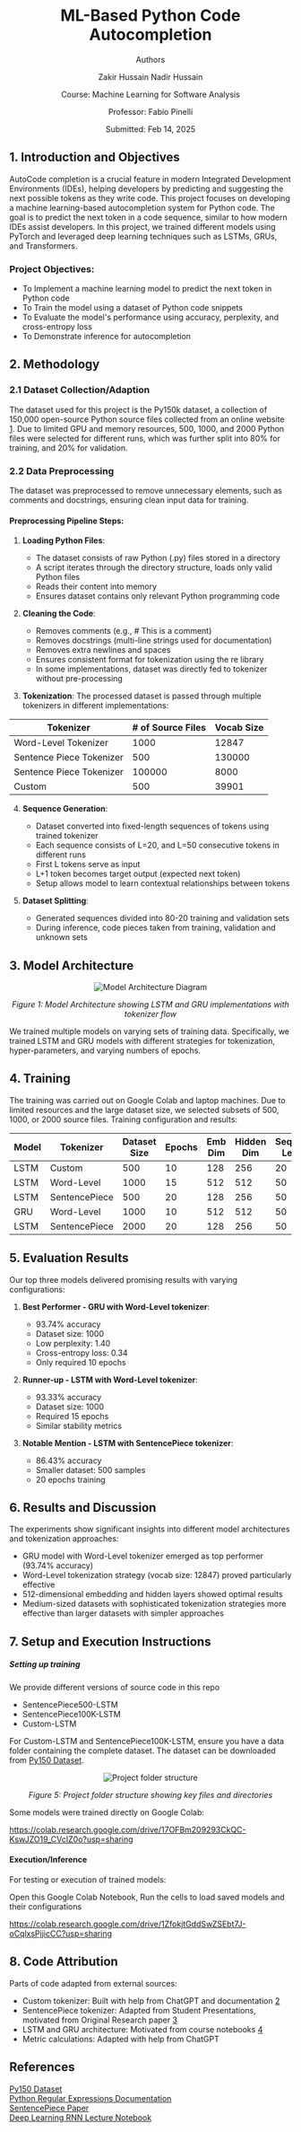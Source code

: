 <div align="center">
<h1>ML-Based Python Code Autocompletion</h1>

Authors

Zakir Hussain
Nadir Hussain

Course: Machine Learning for Software Analysis

Professor: Fabio Pinelli

Submitted: Feb 14, 2025
</div>


## 1. Introduction and Objectives

AutoCode completion is a crucial feature in modern Integrated Development Environments (IDEs), helping developers by predicting and suggesting the next possible tokens as they write code. This project focuses on developing a machine learning-based autocompletion system for Python code. The goal is to predict the next token in a code sequence, similar to how modern IDEs assist developers. In this project, we trained different models using PyTorch and leveraged deep learning techniques such as LSTMs, GRUs, and Transformers.

### Project Objectives:
- To Implement a machine learning model to predict the next token in Python code
- To Train the model using a dataset of Python code snippets
- To Evaluate the model's performance using accuracy, perplexity, and cross-entropy loss
- To Demonstrate inference for autocompletion

## 2. Methodology

### 2.1 Dataset Collection/Adaption
The dataset used for this project is the Py150k dataset, a collection of 150,000 open-source Python source files collected from an online website [1]. Due to limited GPU and memory resources, 500, 1000, and 2000 Python files were selected for different runs, which was further split into 80% for training, and 20% for validation.

### 2.2 Data Preprocessing
The dataset was preprocessed to remove unnecessary elements, such as comments and docstrings, ensuring clean input data for training.

#### Preprocessing Pipeline Steps:

1. **Loading Python Files**: 
   - The dataset consists of raw Python (.py) files stored in a directory
   - A script iterates through the directory structure, loads only valid Python files
   - Reads their content into memory
   - Ensures dataset contains only relevant Python programming code

2. **Cleaning the Code**:
   - Removes comments (e.g., # This is a comment)
   - Removes docstrings (multi-line strings used for documentation)
   - Removes extra newlines and spaces
   - Ensures consistent format for tokenization using the re library
   - In some implementations, dataset was directly fed to tokenizer without pre-processing

3. **Tokenization**:
   The processed dataset is passed through multiple tokenizers in different implementations:

| Tokenizer | # of Source Files | Vocab Size |
|-----------|------------------|------------|
| Word-Level Tokenizer | 1000 | 12847 |
| Sentence Piece Tokenizer | 500 | 130000 |
| Sentence Piece Tokenizer | 100000 | 8000 |
| Custom | 500 | 39901 |

4. **Sequence Generation**:
   - Dataset converted into fixed-length sequences of tokens using trained tokenizer
   - Each sequence consists of L=20, and L=50 consecutive tokens in different runs
   - First L tokens serve as input
   - L+1 token becomes target output (expected next token)
   - Setup allows model to learn contextual relationships between tokens

5. **Dataset Splitting**:
   - Generated sequences divided into 80-20 training and validation sets
   - During inference, code pieces taken from training, validation and unknown sets

## 3. Model Architecture

<div align="center">
  <img src="architecture.png" alt="Model Architecture Diagram">
  <p><em>Figure 1: Model Architecture showing LSTM and GRU implementations with tokenizer flow</em></p>
</div>

We trained multiple models on varying sets of training data. Specifically, we trained LSTM and GRU models with different strategies for tokenization, hyper-parameters, and varying numbers of epochs.

## 4. Training

The training was carried out on Google Colab and laptop machines. Due to limited resources and the large dataset size, we selected subsets of 500, 1000, or 2000 source files. Training configuration and results:

| Model | Tokenizer | Dataset Size | Epochs | Emb Dim | Hidden Dim | Sequence Length | Accuracy % | Perplexity | Cross-entropy |
|-------|-----------|--------------|---------|----------|-------------|----------------|------------|------------|---------------|
| LSTM | Custom | 500 | 10 | 128 | 256 | 20 | 84.47 | 2.19 | 0.7861 |
| LSTM | Word-Level | 1000 | 15 | 512 | 512 | 50 | 93.33 | 1.42 | 0.35 |
| LSTM | SentencePiece | 500 | 20 | 128 | 256 | 50 | 86.43 | 1.77 | 0.5705 |
| GRU | Word-Level | 1000 | 10 | 512 | 512 | 50 | 93.74 | 1.40 | 0.34 |
| LSTM | SentencePiece | 2000 | 20 | 128 | 256 | 50 | 48.71 | 9.00 | 2.199 |

## 5. Evaluation Results

Our top three models delivered promising results with varying configurations:

1. **Best Performer - GRU with Word-Level tokenizer**:
   - 93.74% accuracy
   - Dataset size: 1000
   - Low perplexity: 1.40
   - Cross-entropy loss: 0.34
   - Only required 10 epochs

2. **Runner-up - LSTM with Word-Level tokenizer**:
   - 93.33% accuracy
   - Dataset size: 1000
   - Required 15 epochs
   - Similar stability metrics

3. **Notable Mention - LSTM with SentencePiece tokenizer**:
   - 86.43% accuracy
   - Smaller dataset: 500 samples
   - 20 epochs training

## 6. Results and Discussion

The experiments show significant insights into different model architectures and tokenization approaches:

- GRU model with Word-Level tokenizer emerged as top performer (93.74% accuracy)
- Word-Level tokenization strategy (vocab size: 12847) proved particularly effective
- 512-dimensional embedding and hidden layers showed optimal results
- Medium-sized datasets with sophisticated tokenization strategies more effective than larger datasets with simpler approaches

## 7. Setup and Execution Instructions
##### Setting up training
We provide different versions of source code in this repo

- SentencePiece500-LSTM
- SentencePiece100K-LSTM
- Custom-LSTM

For Custom-LSTM and SentencePiece100K-LSTM, ensure you have a data folder containing the complete dataset. The dataset can be downloaded from [Py150 Dataset][1].

<div align="center">
  <img src="structure.png" alt="Project folder structure">
  <p><em>Figure 5: Project folder structure showing key files and directories</em></p>
</div>

Some models were trained directly on Google Colab:

https://colab.research.google.com/drive/17OFBm209293CkQC-KswJZO19_CVcIZ0o?usp=sharing

#### Execution/Inference
For testing or execution of trained models:

Open this Google Colab Notebook, Run the cells to load saved models and their configurations

https://colab.research.google.com/drive/1ZfokjtGddSwZSEbt7J-oCqlxsPjjicCC?usp=sharing





## 8. Code Attribution

Parts of code adapted from external sources:
- Custom tokenizer: Built with help from ChatGPT and documentation [2]
- SentencePiece tokenizer: Adapted from Student Presentations, motivated from Original Research paper [3]
- LSTM and GRU architecture: Motivated from course notebooks [4]
- Metric calculations: Adapted with help from ChatGPT

## References

[1]: https://www.sri.inf.ethz.ch/py150
[2]: https://docs.python.org/3/library/re.html#functions 
[3]: https://aclanthology.org/D18-2012.pdf
[4]: https://github.com/fpinell/mlsa/blob/main/notebooks/Lecture_4_Deep_Learning_RNN.ipynb

[Py150 Dataset][1]  
[Python Regular Expressions Documentation][2]  
[SentencePiece Paper][3]  
[Deep Learning RNN Lecture Notebook][4]